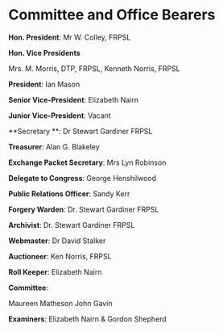 # Committee and Office Bearers

**Hon. President**: Mr W. Colley, FRPSL

**Hon. Vice Presidents**

 Mrs. M. Morris, DTP, FRPSL, Kenneth Norris, FRPSL

**President**: Ian Mason

**Senior Vice-President**: Elizabeth Nairn

**Junior Vice-President**: Vacant

**Secretary **: Dr Stewart Gardiner FRPSL

**Treasurer**: Alan G. Blakeley

**Exchange Packet Secretary**: Mrs Lyn Robinson

**Delegate to Congress**: George Henshilwood

**Public Relations Officer**: Sandy Kerr

**Forgery Warden**: Dr. Stewart Gardiner FRPSL

**Archivist**: Dr. Stewart Gardiner FRPSL

**Webmaster**: Dr David Stalker

**Auctioneer**: Ken Norris, FRPSL

**Roll Keeper**: Elizabeth Nairn

**Committee**:

Maureen Matheson John Gavin

**Examiners**: Elizabeth Nairn & Gordon Shepherd
